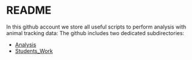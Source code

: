 # README 
In this github account we store all useful scripts to perform analysis with animal tracking data: 
The github includes two dedicated subdirectories: 
* [Analysis](Analysis)
* [Students_Work](Students_work)
